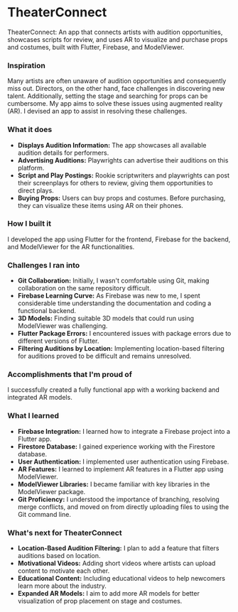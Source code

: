 # TheaterConnect
TheaterConnect: An app that connects artists with audition opportunities, showcases scripts for review, and uses AR to visualize and purchase props and costumes, built with Flutter, Firebase, and ModelViewer.
### Inspiration
Many artists are often unaware of audition opportunities and consequently miss out. Directors, on the other hand, face challenges in discovering new talent. Additionally, setting the stage and searching for props can be cumbersome. My app aims to solve these issues using augmented reality (AR). I devised an app to assist in resolving these challenges.

### What it does
- **Displays Audition Information:** The app showcases all available audition details for performers.
- **Advertising Auditions:** Playwrights can advertise their auditions on this platform.
- **Script and Play Postings:** Rookie scriptwriters and playwrights can post their screenplays for others to review, giving them opportunities to direct plays.
- **Buying Props:** Users can buy props and costumes. Before purchasing, they can visualize these items using AR on their phones.

### How I built it
I developed the app using Flutter for the frontend, Firebase for the backend, and ModelViewer for the AR functionalities.

### Challenges I ran into
- **Git Collaboration:** Initially, I wasn't comfortable using Git, making collaboration on the same repository difficult.
- **Firebase Learning Curve:** As Firebase was new to me, I spent considerable time understanding the documentation and coding a functional backend.
- **3D Models:** Finding suitable 3D models that could run using ModelViewer was challenging.
- **Flutter Package Errors:** I encountered issues with package errors due to different versions of Flutter.
- **Filtering Auditions by Location:** Implementing location-based filtering for auditions proved to be difficult and remains unresolved.

### Accomplishments that I'm proud of
I successfully created a fully functional app with a working backend and integrated AR models.

### What I learned
- **Firebase Integration:** I learned how to integrate a Firebase project into a Flutter app.
- **Firestore Database:** I gained experience working with the Firestore database.
- **User Authentication:** I implemented user authentication using Firebase.
- **AR Features:** I learned to implement AR features in a Flutter app using ModelViewer.
- **ModelViewer Libraries:** I became familiar with key libraries in the ModelViewer package.
- **Git Proficiency:** I understood the importance of branching, resolving merge conflicts, and moved on from directly uploading files to using the Git command line.

### What's next for TheaterConnect
- **Location-Based Audition Filtering:** I plan to add a feature that filters auditions based on location.
- **Motivational Videos:** Adding short videos where artists can upload content to motivate each other.
- **Educational Content:** Including educational videos to help newcomers learn more about the industry.
- **Expanded AR Models:** I aim to add more AR models for better visualization of prop placement on stage and costumes.
